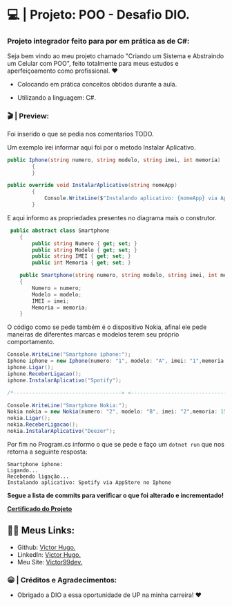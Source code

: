 # 💻 | Projeto: POO - Desafio DIO.

### Projeto integrador feito para por em prática as de C#:

Seja bem vindo ao meu projeto chamado "Criando um Sistema e Abstraindo um Celular com POO", feito totalmente para meus estudos e aperfeiçoamento como profissional. ❤️

- Colocando em prática conceitos obtidos durante a aula.

- Utilizando a linguagem: C#.

### 🎬 | Preview:
Foi inserido o que se pedia nos comentarios TODO.

Um exemplo irei informar aqui foi por o metodo Instalar Aplicativo.


```cs
public Iphone(string numero, string modelo, string imei, int memoria) : base(numero, modelo, imei, memoria)
        {
        }

public override void InstalarAplicativo(string nomeApp)
        {
            Console.WriteLine($"Instalando aplicativo: {nomeApp} via AppStore no Iphone");
        }
```

E aqui informo as propriedades presentes no diagrama mais o construtor.
```cs
 public abstract class Smartphone
    {
        public string Numero { get; set; }
        public string Modelo { get; set; }
        public string IMEI { get; set; }
        public int Memoria { get; set; }

    public Smartphone(string numero, string modelo, string imei, int memoria)
    {
        Numero = numero;
        Modelo = modelo;
        IMEI = imei;
        Memoria = memoria;
    }
```

O código como se pede também é o dispositivo Nokia, afinal ele pede maneiras de diferentes marcas e modelos terem seu próprio comportamento.
```cs
Console.WriteLine("Smartphone iphone:");
Iphone iphone = new Iphone(numero: "1", modelo: "A", imei: "1",memoria: 9);
iphone.Ligar();
iphone.ReceberLigacao();
iphone.InstalarAplicativo("Spotify");

/*-----------------------------------> <-----------------------------------*/

Console.WriteLine("Smartphone Nokia:");
Nokia nokia = new Nokia(numero: "2", modelo: "B", imei: "2",memoria: 15);
nokia.Ligar();
nokia.ReceberLigacao();
nokia.InstalarAplicativo("Deezer");
```
Por fim no Program.cs informo o que se pede e faço um ```dotnet run``` que nos retorna a seguinte resposta:
```
Smartphone iphone:
Ligando...
Recebendo ligação...
Instalando aplicativo: Spotify via AppStore no Iphone
```

<b>Segue a lista de commits para verificar o que foi alterado e incrementado!</b>

<b>[Certificado do Projeto](https://www.dio.me/certificate/FFC7D9C8/share)</b>

## 👩‍💻 Meus Links:

- Github: [Victor Hugo.](https://github.com/torugo99)
- LinkedIn: [Victor Hugo.](https://www.linkedin.com/in/victor-hugo99/)
- Meu Site: [Victor99dev.](http://victor99dev.site/)

### 😀 | Créditos e Agradecimentos:

- Obrigado a DIO a essa oportunidade de UP na minha carreira! ❤️

